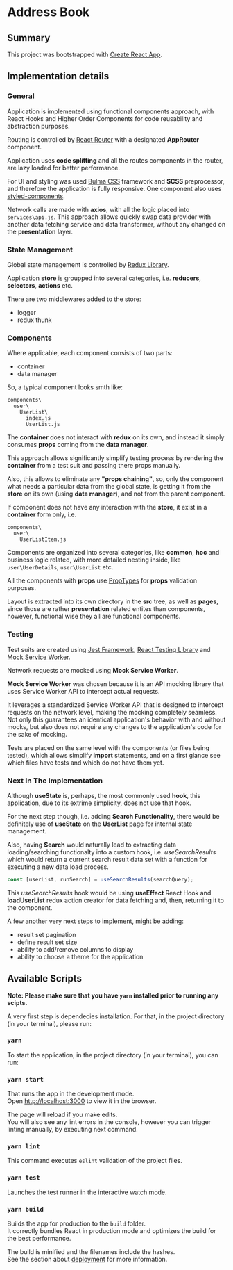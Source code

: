 # Address Book

## Summary

This project was bootstrapped with [Create React App](https://github.com/facebook/create-react-app).

## Implementation details

### General

Application is implemented using functional components approach, with React Hooks and Higher Order Components for code reusability and abstraction purposes.

Routing is controlled by [React Router](https://reactrouter.com) with a designated **AppRouter** component.

Application uses **code splitting** and all the routes components in the router, are lazy loaded for better performance.

For UI and styling was used [Bulma CSS](https://bulma.io) framework and **SCSS** preprocessor, and therefore the application is fully responsive. One component also uses [styled-components](https://styled-components.com).

Network calls are made with **axios**, with all the logic placed into `services\api.js`. This approach allows quickly swap data provider with another data fetching service and data transformer, without any changed on the **presentation** layer.

### State Management

Global state management is controlled by [Redux Library](https://redux.js.org).

Application **store** is groupped into several categories, i.e. **reducers**, **selectors**, **actions** etc.

There are two middlewares added to the store:

- logger
- redux thunk

### Components

Where applicable, each component consists of two parts:

- container
- data manager

So, a typical component looks smth like:

```language
components\
  user\
    UserList\
      index.js
      UserList.js
```

The **container** does not interact with **redux** on its own, and instead it simply consumes **props** coming from the **data manager**.

This approach allows significantly simplify testing process by rendering the **container** from a test suit and passing there props manually.

Also, this allows to eliminate any **"props chaining"**, so, only the component what needs a particular data from the global state, is getting it from the **store** on its own (using **data manager**), and not from the parent component.

If component does not have any interaction with the **store**, it exist in a **container** form only, i.e.

```language
components\
  user\
    UserListItem.js
```

Components are organized into several categories, like **common**, **hoc** and business logic related, with more detailed nesting inside, like `user\UserDetails`, `user\UserList` etc.

All the components with **props** use [PropTypes](https://www.npmjs.com/package/prop-types) for **props** validation purposes.

Layout is extracted into its own directory in the **src** tree, as well as **pages**, since those are rather **presentation** related entites than components, however, functional wise they all are functional components.

### Testing

Test suits are created using [Jest Framework](https://jestjs.io), [React Testing Library](https://testing-library.com/docs/react-testing-library/intro/) and [Mock Service Worker](https://mswjs.io/docs/).

Network requests are mocked using **Mock Service Worker**.

**Mock Service Worker** was chosen because it is an API mocking library that uses Service Worker API to intercept actual requests.

It leverages a standardized Service Worker API that is designed to intercept requests on the network level, making the mocking completely seamless. Not only this guarantees an identical application's behavior with and without mocks, but also does not require any changes to the application's code for the sake of mocking.

Tests are placed on the same level with the components (or files being tested), which allows simplify **import** statements, and on a first glance see which files have tests and which do not have them yet.

### Next In The Implementation

Although **useState** is, perhaps, the most commonly used **hook**, this application, due to its extrime simplicity, does not use that hook.

For the next step though, i.e. adding **Search Functionality**, there would be definitely use of **useState** on the **UserList** page for internal state management.

Also, having **Search** would naturally lead to extracting data loading/searching functionalty into a custom hook, i.e. _useSearchResults_ which would return a current search result data set with a function for executing a new data load process.

```js
const [userList, runSearch] = useSearchResults(searchQuery);
```

This _useSearchResults_ hook would be using **useEffect** React Hook and **loadUserList** redux action creator for data fetching and, then, returning it to the component.

A few another very next steps to implement, might be adding:

- result set pagination
- define result set size
- ability to add/remove columns to display
- ability to choose a theme for the application

## Available Scripts

**Note: Please make sure that you have `yarn` installed prior to running any scipts.**

A very first step is dependecies installation. For that, in the project directory (in your terminal), please run:

### `yarn`

To start the application, in the project directory (in your terminal), you can run:

### `yarn start`

That runs the app in the development mode.\
Open [http://localhost:3000](http://localhost:3000) to view it in the browser.

The page will reload if you make edits.\
You will also see any lint errors in the console, however you can trigger linting manually, by executing next command.

### `yarn lint`

This command executes `eslint` validation of the project files.

### `yarn test`

Launches the test runner in the interactive watch mode.

### `yarn build`

Builds the app for production to the `build` folder.\
It correctly bundles React in production mode and optimizes the build for the best performance.

The build is minified and the filenames include the hashes.\
See the section about [deployment](https://facebook.github.io/create-react-app/docs/deployment) for more information.
